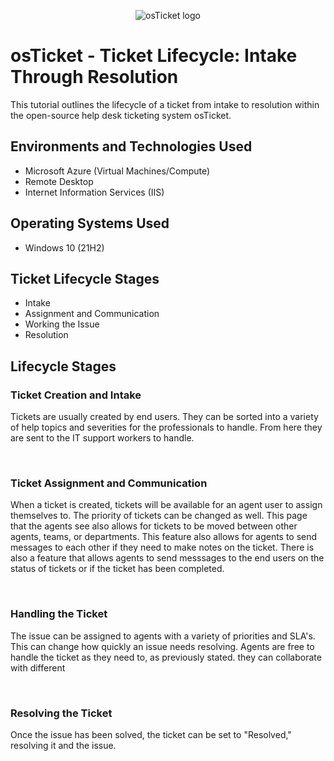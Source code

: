 <p align="center">
<img src="https://i.imgur.com/Clzj7Xs.png" alt="osTicket logo"/>
</p>

<h1>osTicket - Ticket Lifecycle: Intake Through Resolution</h1>
This tutorial outlines the lifecycle of a ticket from intake to resolution within the open-source help desk ticketing system osTicket.<br />



<h2>Environments and Technologies Used</h2>

- Microsoft Azure (Virtual Machines/Compute)
- Remote Desktop
- Internet Information Services (IIS)

<h2>Operating Systems Used </h2>

- Windows 10</b> (21H2)

<h2>Ticket Lifecycle Stages</h2>

- Intake
- Assignment and Communication
- Working the Issue
- Resolution

<h2>Lifecycle Stages</h2>

### Ticket Creation and Intake

Tickets are usually created by end users. They can be sorted into a variety of help topics and severities for the professionals to handle. From here they are sent to the IT support workers to handle.
</p>
<br />


### Ticket Assignment and Communication

When a ticket is created, tickets will be available for an agent user to assign themselves to. The priority of tickets can be changed as well. This page that the agents see also allows for tickets to be moved between other agents, teams, or departments. This feature also allows for agents to send messages to each other if they need to make notes on the ticket. There is also a feature that allows agents to send messsages to the end users on the status of tickets or if the ticket has been completed.
</p>
<br />

### Handling the Ticket

The issue can be assigned to agents with a variety of priorities and SLA's. This can change how quickly an issue needs resolving. Agents are free to handle the ticket as they need to, as previously stated. they can collaborate with different 
</p>
<br />

### Resolving the Ticket
Once the issue has been solved, the ticket can be set to "Resolved," resolving it and the issue.
